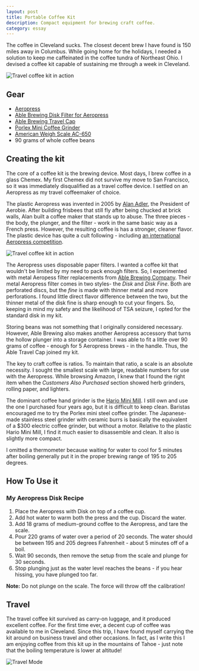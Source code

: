 ```yaml
---
layout: post
title: Portable Coffee Kit
description: Compact equipment for brewing craft coffee.
category: essay
---
```


The coffee in Cleveland sucks. The closest decent brew I have found is 150 miles away in Columbus. While going home for the holidays, I needed a solution to keep me caffeinated in the coffee tundra of Northeast Ohio. I devised a coffee kit capable of sustaining me through a week in Cleveland. 

<img src="http://www.brouhaha.io/images/aeropress/1.jpg" alt="Travel coffee kit in action" class="full"/>

## Gear

* [Aeropress](http://www.amazon.com/gp/product/B0047BIWSK/ref=as_li_qf_sp_asin_il_tl?ie=UTF8&camp=1789&creative=9325&creativeASIN=B0047BIWSK&linkCode=as2&tag=sagacionlook-20)
* [Able Brewing Disk Filter for Aeropress](http://www.amazon.com/gp/product/B004G7TLYO/ref=as_li_qf_sp_asin_il_tl?ie=UTF8&camp=1789&creative=9325&creativeASIN=B004G7TLYO&linkCode=as2&tag=sagacionlook-20)
* [Able Brewing Travel Cap](http://ablebrewing.com/collections/products/#travel-cap-for-aeropress)
* [Porlex Mini Coffee Grinder](http://www.amazon.com/gp/product/B0044ZA066/ref=as_li_qf_sp_asin_il_tl?ie=UTF8&camp=1789&creative=9325&creativeASIN=B0044ZA066&linkCode=as2&tag=sagacionlook-20)
* [American Weigh Scale AC-650](http://www.amazon.com/gp/product/B0026KXU7W/ref=as_li_qf_sp_asin_il_tl?ie=UTF8&camp=1789&creative=9325&creativeASIN=B0026KXU7W&linkCode=as2&tag=sagacionlook-20)
* 90 grams of whole coffee beans

## Creating the kit

The core of a coffee kit is the brewing device. Most days, I brew coffee in a glass Chemex. My first Chemex did not survive my move to San Francisco, so it was immediately disqualified as a travel coffee device. I settled on an Aeropress as my travel coffeemaker of choice. 

The plastic Aeropress was invented in 2005 by [Alan Adler](http://en.wikipedia.org/wiki/Alan_Adler), the President of Aerobie. After building frisbees that still fly after being chucked at brick walls, Alan built a coffee maker that stands up to abuse. The three pieces - the body, the plunger, and the filter - work in the same basic way as a French press. However, the resulting coffee is has a stronger, cleaner flavor. The plastic device has quite a cult following - including  [an international Aeropress competition](http://worldaeropresschampionship.com/).

<img src="http://www.brouhaha.io/images/aeropress/2.jpg" alt="Travel coffee kit in action" class="full"/>

The Aeropress uses disposable paper filters. I wanted a coffee kit that wouldn't be limited by my need to pack enough filters. So, I experimented with metal Aeropess filter replacements from [Able Brewing Company](http://ablebrewing.com/). Their metal Aeropress filter comes in two styles- the *Disk* and *Disk Fine*. Both are perforated discs, but the *fine* is made with thinner metal and more perforations. I found little direct flavor difference between the two, but the thinner metal of the disk fine is sharp enough to cut your fingers. So, keeping in mind my safety and the likelihood of TSA seizure, I opted for the standard disk in my kit. 

Storing beans was not something that I originally considered necessary. However, Able Brewing also makes another Aeropress accessory that turns the hollow plunger into a storage container. I was able to fit a little over 90 grams of coffee - enough for 5 Aeropress brews - in the handle. Thus, the Able Travel Cap joined my kit. 

The key to craft coffee is ratios. To maintain that ratio, a scale is an absolute necessity. I sought the smallest scale with large, readable numbers for use with the Aeropress. While browsing Amazon, I knew that I found the right item when the *Customers Also Purchased* section showed herb grinders, rolling paper, and lighters. 

The dominant coffee hand grinder is the [Hario Mini Mill](http://www.amazon.com/gp/product/B001804CLY/ref=as_li_qf_sp_asin_il_tl?ie=UTF8&camp=1789&creative=9325&creativeASIN=B001804CLY&linkCode=as2&tag=sagacionlook-20). I still own and use the one I purchased four years ago, but it is difficult to keep clean. Baristas encouraged me to try the Porlex mini steel coffee grinder. The Japanese-made stainless steel grinder with ceramic burrs is basically the equivalent of a $300 electric coffee grinder, but without a motor. Relative to the plastic Hario Mini Mill, I find it much easier to disassemble and clean. It also is slightly more compact. 

I omitted a thermometer because waiting for water to cool for 5 minutes after boiling generally put it in the proper brewing range of 195 to 205 degrees. 


## How To Use it
<div class="alert alert-info">
<h3>My Aeropress Disk Recipe</h3>
<ol>
<li>Place the Aeropress with Disk on top of a coffee cup. </li>
<li>Add hot water to warm both the press and the cup. Discard the water. </li>
<li>Add 18 grams of medium-ground coffee to the Aeropress, and tare the scale. </li>
<li> Pour 220 grams of water over a period of 20 seconds. The water should be between 195 and 205 degrees Fahrenheit - about 5 minutes off of a boil. </li>
<li>Wait 90 seconds, then remove the setup from the scale and plunge for 30 seconds.</li>
<li>Stop plunging just as the water level reaches the beans - if you hear hissing, you have plunged too far. </li>
</ol>
<strong>Note:</strong> Do not plunge on the scale. The force will throw off the calibration!
</div>


## Travel

The travel coffee kit survived as carry-on luggage, and it produced excellent coffee. For the first time ever, a decent cup of coffee was available to me in Cleveland. Since this trip, I have found myself carrying the kit around on business travel and other occasions. In fact, as I write this I am enjoying coffee from this kit up in the mountains of Tahoe - just note that the boiling temperature is lower at altitude!

<img src="http://www.brouhaha.io/images/aeropress/3.jpg" alt="Travel Mode" class="full"/>

